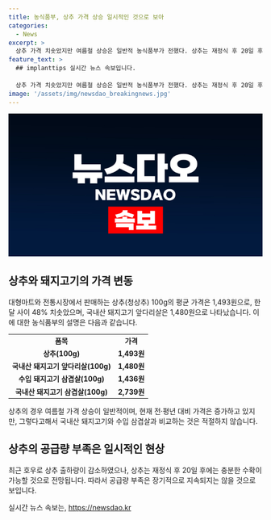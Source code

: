 ```yaml
---
title: 농식품부, 상추 가격 상승 일시적인 것으로 보아
categories:
  - News
excerpt: >
  상추 가격 치솟았지만 여름철 상승은 일반적 농식품부가 전했다. 상추는 재정식 후 20일 후에 수확이 가능하므로 가격은 일시적 상승 후 안정될 것으로 전망된다. 이에 비해 수입삼겹살은 돼지고기 앞다리살 보다 더 비쌌다. 상추의 경우 100g 당 1,493원으로 전년 동월 대비 19% 낮고, 평년 동월 대비 1.7% 높은 것으로 나타났다.
feature_text: >
  ## implanttips 실시간 뉴스 속보입니다.

  상추 가격 치솟았지만 여름철 상승은 일반적 농식품부가 전했다. 상추는 재정식 후 20일 후에 수확이 가능하므로 가격은 일시적 상승 후 안정될 것으로 전망된다. 이에 비해 수입삼겹살은 돼지고기 앞다리살 보다 더 비쌌다. 상추의 경우 100g 당 1,493원으로 전년 동월 대비 19% 낮고, 평년 동월 대비 1.7% 높은 것으로 나타났다.
image: '/assets/img/newsdao_breakingnews.jpg'
---
```


<p><img src="/assets/img/newsdao_breakingnews.jpg" alt="implanttips 속보" /></p>

<h2 data-ke-size="size26">상추와 돼지고기의 가격 변동</h2>

<p data-ke-size="size16">대형마트와 전통시장에서 판매하는 상추(청상추) 100g의 평균 가격은 1,493원으로, 한 달 사이 48% 치솟았으며, 국내산 돼지고기 앞다리살은 1,480원으로 나타났습니다. 이에 대한 농식품부의 설명은 다음과 같습니다.</p>

<table>
<tbody>
<tr>
<td style="text-align: center; height: 17px;"><b>품목</b></td>
<td style="text-align: center; height: 17px;"><b>가격</b></td>
</tr>
<tr>
<td style="text-align: center; height: 17px;"><b>상추(100g)</b></td>
<td style="text-align: center; height: 17px;"><b>1,493원</b></td>
</tr>
<tr>
<td style="text-align: center; height: 17px;"><b>국내산 돼지고기 앞다리살(100g)</b></td>
<td style="text-align: center; height: 17px;"><b>1,480원</b></td>
</tr>
<tr>
<td style="text-align: center; height: 17px;"><b>수입 돼지고기 삼겹살(100g)</b></td>
<td style="text-align: center; height: 17px;"><b>1,436원</b></td>
</tr>
<tr>
<td style="text-align: center; height: 17px;"><b>국내산 돼지고기 삼겹살(100g)</b></td>
<td style="text-align: center; height: 17px;"><b>2,739원</b></td>
</tr>
</tbody>
</table>

<p data-ke-size="size16">상추의 경우 여름철 가격 상승이 일반적이며, 현재 전·평년 대비 가격은 증가하고 있지만, 그렇다고해서 국내산 돼지고기와 수입 삼겹살과 비교하는 것은 적절하지 않습니다.</p>

<h2 data-ke-size="size26">상추의 공급량 부족은 일시적인 현상</h2>

<p data-ke-size="size16">최근 호우로 상추 출하량이 감소하였으나, 상추는 재정식 후 20일 후에는 충분한 수확이 가능할 것으로 전망됩니다. 따라서 공급량 부족은 장기적으로 지속되지는 않을 것으로 보입니다.</p>
실시간 뉴스 속보는, <a href="https://newsdao.kr" rel="dofollow">https://newsdao.kr</a>


